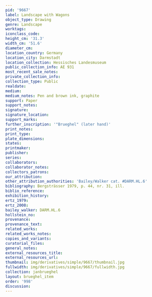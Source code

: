 ```yaml
---
pid: '9667'
label: Landscape with Wagons
object_type: Drawing
genre: Landscape
worktags:
iconclass_code:
height_cm: '31.3'
width_cm: '51.6'
diameter_cm:
location_country: Germany
location_city: Darmstadt
location_collection: Hessisches Landesmuseum
public_collection_info: AE 931
most_recent_sale_notes:
private_collection_info:
collection_type: Public
realdate:
medium:
medium_notes: Pen and brown ink, graphite
support: Paper
support_notes:
signature:
signature_location:
support_marks:
further_inscription: '"Brueghel" (later hand)'
print_notes:
print_type:
plate_dimensions:
states:
printmaker:
publisher:
series:
collaborators:
collaborator_notes:
collectors_patrons:
our_attribution:
other_attribution_authorities: 'Bailey/Walker cat. #DARM.HL.6'
bibliography: Bergsträsser 1979, p. 44, nr. 31, ill.
biblio_reference:
exhibition_history:
ertz_1979:
ertz_2008:
bailey_walker: DARM.HL.6
hollstein_no:
provenance:
provenance_text:
related_works:
related_works_notes:
copies_and_variants:
curatorial_files:
general_notes:
external_resources_title:
external_resources_url:
thumbnail: img/derivatives/simple/9667/thumbnail.jpg
fullwidth: img/derivatives/simple/9667/fullwidth.jpg
collection: janbrueghel
layout: brueghel_item
order: '998'
discussion:
---
```

